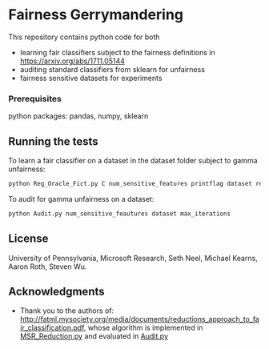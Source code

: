 # Fairness Gerrymandering

This repository contains python code for both 
* learning fair classifiers subject to the fairness definitions in https://arxiv.org/abs/1711.05144
* auditing standard classifiers from sklearn for unfairness
* fairness sensitive datasets for experiments

### Prerequisites

python packages: pandas, numpy, sklearn 

## Running the tests

To learn a fair classifier on a dataset in the dataset folder subject to gamma unfairness:
```python
python Reg_Oracle_Fict.py C num_sensitive_features printflag dataset reg_oracle max_iterations gamma_unfairness 'gamma'
```
To audit for gamma unfairness on a dataset:
```python
python Audit.py num_sensitive_feautures dataset max_iterations 
```

## License
University of Pennsylvania, Microsoft Research, Seth Neel, Michael Kearns, Aaron Roth, Steven Wu.

## Acknowledgments

* Thank you to the authors of: http://fatml.mysociety.org/media/documents/reductions_approach_to_fair_classification.pdf, whose algorithm is implemented in [MSR_Reduction.py](MSR_Reduction.py) and evaluated in [Audit.py](Audit.py)
